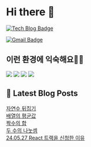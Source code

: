 # Hi there 👋

[![Tech Blog Badge](http://img.shields.io/badge/tistory-black?style=flat-square&logo=Tistory&link=https://codingpracticenote.tistory.com/)](https://codingpracticenote.tistory.com/)
	
[![Gmail Badge](https://img.shields.io/badge/Gmail-d14836?style=flat-square&logo=Gmail&logoColor=white&link=mailto:tkdrnr1215@gmail.com)](mailto:tkdrnr1215@gmail.com)

## 이런 환경에 익숙해요✍🏼

<img src="https://img.shields.io/badge/CSS3-1572B6?style=flat-square&logo=CSS3&logoColor=white"/> </t>
<img src="https://img.shields.io/badge/HTML5-E34F26?style=flat-square&logo=HTML5&logoColor=white"/> 
<img src="https://img.shields.io/badge/JavaScript-F7DF1E?style=flat-square&logo=JavaScript&logoColor=white"/>
<img src="https://img.shields.io/badge/TypeScript-3178C6?style=flat-square&logo=TypeScript&logoColor=white"/>

## 📕 Latest Blog Posts

<a href=https://codingpracticenote.tistory.com/213>자연수 뒤집기</a></br><a href=https://codingpracticenote.tistory.com/212>배열의 평균값</a></br><a href=https://codingpracticenote.tistory.com/211>짝수의 합</a></br><a href=https://codingpracticenote.tistory.com/210>두 수의 나눗셈</a></br><a href=https://codingpracticenote.tistory.com/209>24.05.27 React 트랙을 신청한 이유</a></br>